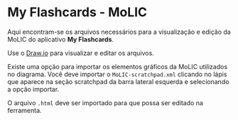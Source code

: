 # My Flashcards - MoLIC

Aqui encontram-se os arquivos necessários para a visualização e edição da MoLIC do aplicativo **My Flashcards**.

Use o [Draw.io](https://draw.io) para visualizar e editar os arquivos.

Existe uma opção para importar os elementos gráficos da MoLIC utilizados no diagrama. Você deve importar o `MoLIC-scratchpad.xml` clicando no lápis que aparece na seção scratchpad da barra lateral esquerda e selecionando a opção importar.

O arquivo `.html` deve ser importado para que possa ser editado na ferramenta.
